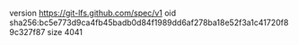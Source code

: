 version https://git-lfs.github.com/spec/v1
oid sha256:bc5e773d9ca4fb45badb0d84f1989dd6af278ba18e52f3a1c41720f89c327f87
size 4041
